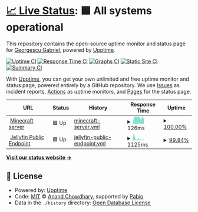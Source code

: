 # [📈 Live Status](https://demo.upptime.js.org): <!--live status--> **🟩 All systems operational**

This repository contains the open-source uptime monitor and status page for [Georgescu Gabriel](https://demo.upptime.js.org), powered by [Upptime](https://github.com/upptime/upptime).

[![Uptime CI](https://github.com/gabi200/uptime-monitor/workflows/Uptime%20CI/badge.svg)](https://github.com/gabi200/uptime-monitor/actions?query=workflow%3A%22Uptime+CI%22)
[![Response Time CI](https://github.com/gabi200/uptime-monitor/workflows/Response%20Time%20CI/badge.svg)](https://github.com/gabi200/uptime-monitor/actions?query=workflow%3A%22Response+Time+CI%22)
[![Graphs CI](https://github.com/gabi200/uptime-monitor/workflows/Graphs%20CI/badge.svg)](https://github.com/gabi200/uptime-monitor/actions?query=workflow%3A%22Graphs+CI%22)
[![Static Site CI](https://github.com/gabi200/uptime-monitor/workflows/Static%20Site%20CI/badge.svg)](https://github.com/gabi200/uptime-monitor/actions?query=workflow%3A%22Static+Site+CI%22)
[![Summary CI](https://github.com/gabi200/uptime-monitor/workflows/Summary%20CI/badge.svg)](https://github.com/gabi200/uptime-monitor/actions?query=workflow%3A%22Summary+CI%22)

With [Upptime](https://upptime.js.org), you can get your own unlimited and free uptime monitor and status page, powered entirely by a GitHub repository. We use [Issues](https://github.com/gabi200/uptime-monitor/issues) as incident reports, [Actions](https://github.com/gabi200/uptime-monitor/actions) as uptime monitors, and [Pages](https://demo.upptime.js.org) for the status page.

<!--start: status pages-->
<!-- This summary is generated by Upptime (https://github.com/upptime/upptime) -->
<!-- Do not edit this manually, your changes will be overwritten -->
<!-- prettier-ignore -->
| URL | Status | History | Response Time | Uptime |
| --- | ------ | ------- | ------------- | ------ |
| <img alt="" src="https://icons.duckduckgo.com/ip3/null.ico" height="13"> [Minecraft server](141.147.28.179) | 🟩 Up | [minecraft-server.yml](https://github.com/gabi200/uptime-monitor/commits/HEAD/history/minecraft-server.yml) | <details><summary><img alt="Response time graph" src="./graphs/minecraft-server/response-time-week.png" height="20"> 126ms</summary><br><a href="https://gabi200.github.io/uptime-monitor/history/minecraft-server"><img alt="Response time 113" src="https://img.shields.io/endpoint?url=https%3A%2F%2Fraw.githubusercontent.com%2Fgabi200%2Fuptime-monitor%2FHEAD%2Fapi%2Fminecraft-server%2Fresponse-time.json"></a><br><a href="https://gabi200.github.io/uptime-monitor/history/minecraft-server"><img alt="24-hour response time 92" src="https://img.shields.io/endpoint?url=https%3A%2F%2Fraw.githubusercontent.com%2Fgabi200%2Fuptime-monitor%2FHEAD%2Fapi%2Fminecraft-server%2Fresponse-time-day.json"></a><br><a href="https://gabi200.github.io/uptime-monitor/history/minecraft-server"><img alt="7-day response time 126" src="https://img.shields.io/endpoint?url=https%3A%2F%2Fraw.githubusercontent.com%2Fgabi200%2Fuptime-monitor%2FHEAD%2Fapi%2Fminecraft-server%2Fresponse-time-week.json"></a><br><a href="https://gabi200.github.io/uptime-monitor/history/minecraft-server"><img alt="30-day response time 116" src="https://img.shields.io/endpoint?url=https%3A%2F%2Fraw.githubusercontent.com%2Fgabi200%2Fuptime-monitor%2FHEAD%2Fapi%2Fminecraft-server%2Fresponse-time-month.json"></a><br><a href="https://gabi200.github.io/uptime-monitor/history/minecraft-server"><img alt="1-year response time 113" src="https://img.shields.io/endpoint?url=https%3A%2F%2Fraw.githubusercontent.com%2Fgabi200%2Fuptime-monitor%2FHEAD%2Fapi%2Fminecraft-server%2Fresponse-time-year.json"></a></details> | <details><summary><a href="https://gabi200.github.io/uptime-monitor/history/minecraft-server">100.00%</a></summary><a href="https://gabi200.github.io/uptime-monitor/history/minecraft-server"><img alt="All-time uptime 100.00%" src="https://img.shields.io/endpoint?url=https%3A%2F%2Fraw.githubusercontent.com%2Fgabi200%2Fuptime-monitor%2FHEAD%2Fapi%2Fminecraft-server%2Fuptime.json"></a><br><a href="https://gabi200.github.io/uptime-monitor/history/minecraft-server"><img alt="24-hour uptime 100.00%" src="https://img.shields.io/endpoint?url=https%3A%2F%2Fraw.githubusercontent.com%2Fgabi200%2Fuptime-monitor%2FHEAD%2Fapi%2Fminecraft-server%2Fuptime-day.json"></a><br><a href="https://gabi200.github.io/uptime-monitor/history/minecraft-server"><img alt="7-day uptime 100.00%" src="https://img.shields.io/endpoint?url=https%3A%2F%2Fraw.githubusercontent.com%2Fgabi200%2Fuptime-monitor%2FHEAD%2Fapi%2Fminecraft-server%2Fuptime-week.json"></a><br><a href="https://gabi200.github.io/uptime-monitor/history/minecraft-server"><img alt="30-day uptime 100.00%" src="https://img.shields.io/endpoint?url=https%3A%2F%2Fraw.githubusercontent.com%2Fgabi200%2Fuptime-monitor%2FHEAD%2Fapi%2Fminecraft-server%2Fuptime-month.json"></a><br><a href="https://gabi200.github.io/uptime-monitor/history/minecraft-server"><img alt="1-year uptime 100.00%" src="https://img.shields.io/endpoint?url=https%3A%2F%2Fraw.githubusercontent.com%2Fgabi200%2Fuptime-monitor%2FHEAD%2Fapi%2Fminecraft-server%2Fuptime-year.json"></a></details>
| <img alt="" src="https://icons.duckduckgo.com/ip3/services.gabi.eu.org.ico" height="13"> [Jellyfin Public Endpoint](https://services.gabi.eu.org) | 🟩 Up | [jellyfin-public-endpoint.yml](https://github.com/gabi200/uptime-monitor/commits/HEAD/history/jellyfin-public-endpoint.yml) | <details><summary><img alt="Response time graph" src="./graphs/jellyfin-public-endpoint/response-time-week.png" height="20"> 1125ms</summary><br><a href="https://gabi200.github.io/uptime-monitor/history/jellyfin-public-endpoint"><img alt="Response time 1841" src="https://img.shields.io/endpoint?url=https%3A%2F%2Fraw.githubusercontent.com%2Fgabi200%2Fuptime-monitor%2FHEAD%2Fapi%2Fjellyfin-public-endpoint%2Fresponse-time.json"></a><br><a href="https://gabi200.github.io/uptime-monitor/history/jellyfin-public-endpoint"><img alt="24-hour response time 815" src="https://img.shields.io/endpoint?url=https%3A%2F%2Fraw.githubusercontent.com%2Fgabi200%2Fuptime-monitor%2FHEAD%2Fapi%2Fjellyfin-public-endpoint%2Fresponse-time-day.json"></a><br><a href="https://gabi200.github.io/uptime-monitor/history/jellyfin-public-endpoint"><img alt="7-day response time 1125" src="https://img.shields.io/endpoint?url=https%3A%2F%2Fraw.githubusercontent.com%2Fgabi200%2Fuptime-monitor%2FHEAD%2Fapi%2Fjellyfin-public-endpoint%2Fresponse-time-week.json"></a><br><a href="https://gabi200.github.io/uptime-monitor/history/jellyfin-public-endpoint"><img alt="30-day response time 3052" src="https://img.shields.io/endpoint?url=https%3A%2F%2Fraw.githubusercontent.com%2Fgabi200%2Fuptime-monitor%2FHEAD%2Fapi%2Fjellyfin-public-endpoint%2Fresponse-time-month.json"></a><br><a href="https://gabi200.github.io/uptime-monitor/history/jellyfin-public-endpoint"><img alt="1-year response time 1841" src="https://img.shields.io/endpoint?url=https%3A%2F%2Fraw.githubusercontent.com%2Fgabi200%2Fuptime-monitor%2FHEAD%2Fapi%2Fjellyfin-public-endpoint%2Fresponse-time-year.json"></a></details> | <details><summary><a href="https://gabi200.github.io/uptime-monitor/history/jellyfin-public-endpoint">99.84%</a></summary><a href="https://gabi200.github.io/uptime-monitor/history/jellyfin-public-endpoint"><img alt="All-time uptime 99.92%" src="https://img.shields.io/endpoint?url=https%3A%2F%2Fraw.githubusercontent.com%2Fgabi200%2Fuptime-monitor%2FHEAD%2Fapi%2Fjellyfin-public-endpoint%2Fuptime.json"></a><br><a href="https://gabi200.github.io/uptime-monitor/history/jellyfin-public-endpoint"><img alt="24-hour uptime 100.00%" src="https://img.shields.io/endpoint?url=https%3A%2F%2Fraw.githubusercontent.com%2Fgabi200%2Fuptime-monitor%2FHEAD%2Fapi%2Fjellyfin-public-endpoint%2Fuptime-day.json"></a><br><a href="https://gabi200.github.io/uptime-monitor/history/jellyfin-public-endpoint"><img alt="7-day uptime 99.84%" src="https://img.shields.io/endpoint?url=https%3A%2F%2Fraw.githubusercontent.com%2Fgabi200%2Fuptime-monitor%2FHEAD%2Fapi%2Fjellyfin-public-endpoint%2Fuptime-week.json"></a><br><a href="https://gabi200.github.io/uptime-monitor/history/jellyfin-public-endpoint"><img alt="30-day uptime 99.80%" src="https://img.shields.io/endpoint?url=https%3A%2F%2Fraw.githubusercontent.com%2Fgabi200%2Fuptime-monitor%2FHEAD%2Fapi%2Fjellyfin-public-endpoint%2Fuptime-month.json"></a><br><a href="https://gabi200.github.io/uptime-monitor/history/jellyfin-public-endpoint"><img alt="1-year uptime 99.92%" src="https://img.shields.io/endpoint?url=https%3A%2F%2Fraw.githubusercontent.com%2Fgabi200%2Fuptime-monitor%2FHEAD%2Fapi%2Fjellyfin-public-endpoint%2Fuptime-year.json"></a></details>

<!--end: status pages-->

[**Visit our status website →**](https://demo.upptime.js.org)

## 📄 License

- Powered by: [Upptime](https://github.com/upptime/upptime)
- Code: [MIT](./LICENSE) © [Anand Chowdhary](https://anandchowdhary.com), supported by [Pabio](https://pabio.com)
- Data in the `./history` directory: [Open Database License](https://opendatacommons.org/licenses/odbl/1-0/)
